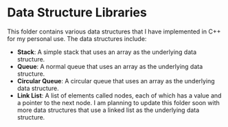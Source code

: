 # Data Structure Libraries

This folder contains various data structures that I have implemented in C++ for my personal use. The data structures include:

- **Stack**: A simple stack that uses an array as the underlying data structure.
- **Queue**: A normal queue that uses an array as the underlying data structure.
- **Circular Queue**: A circular queue that uses an array as the underlying data structure.
- **Link List**: A list of elements called nodes, each of which has a value and a pointer to the next node. 
I am planning to update this folder soon with more data structures that use a linked list as the underlying data structure.

